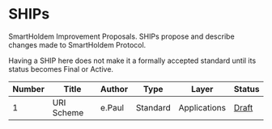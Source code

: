 # SHIPs
SmartHoldem Improvement Proposals. SHIPs propose and describe changes made to SmartHoldem Protocol.

Having a SHIP here does not make it a formally accepted standard until its status becomes Final or Active.

| Number        | Title        | Author | Type  | Layer        | Status              |
| ------------- | ------------ | ------ | ----- | ------------ | ------------------- |
| 1 | URI Scheme | e.Paul | Standard  | Applications | [Draft](https://github.com/smartholdem/SHIPs/blob/master/SHIPS/ship-001.md) |